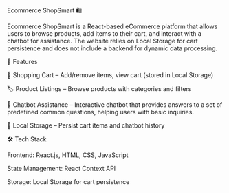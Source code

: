 Ecommerce ShopSmart 🛍️

Ecommerce ShopSmart is a React-based eCommerce platform that allows users to browse products, add items to their cart, and interact with a chatbot for assistance. The website relies on Local Storage for cart persistence and does not include a backend for dynamic data processing.


🚀 Features

🛒 Shopping Cart – Add/remove items, view cart (stored in Local Storage)

🏷️ Product Listings – Browse products with categories and filters

🤖 Chatbot Assistance – Interactive chatbot that provides answers to a set of predefined common questions, helping users with basic inquiries.

💾 Local Storage – Persist cart items and chatbot history



🛠️ Tech Stack

Frontend: React.js, HTML, CSS, JavaScript

State Management: React Context API

Storage: Local Storage for cart persistence
